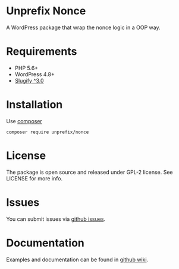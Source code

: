 # Unprefix Nonce

A WordPress package that wrap the nonce logic in a OOP way.

# Requirements

- PHP 5.6+
- WordPress 4.8+
- [Slugify ^3.0](https://github.com/cocur/slugify)

# Installation

Use [composer](https://getcomposer.org/) 

`composer require unprefix/nonce`

# License

The package is open source and released under GPL-2 license.
See LICENSE for more info.

# Issues

You can submit issues via [github issues](https://github.com/widoz/unprefix-nonce/issues).

# Documentation

Examples and documentation can be found in [github wiki](https://github.com/widoz/unprefix-nonce/wiki).
